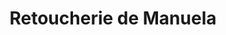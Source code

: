 ---
title: "Retoucherie de Manuela"
url: /ciudad-guayana-puerto-ordaz/retoucherie-de-manuela-calle-caura/
shop: Schneiderei
---